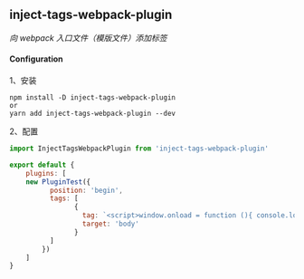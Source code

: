 ## inject-tags-webpack-plugin

*向 webpack 入口文件（模版文件）添加标签*

#### Configuration
1、安装
```shell
npm install -D inject-tags-webpack-plugin
or
yarn add inject-tags-webpack-plugin --dev
```
2、配置
```javascript
import InjectTagsWebpackPlugin from 'inject-tags-webpack-plugin'

export default {
    plugins: [
    new PluginTest({
          position: 'begin',
          tags: [
                {
                  tag: `<script>window.onload = function (){ console.log(This is inject-tags-webpack-plugin) }</script>`,
                  target: 'body'
                }
          ]
        })
    ]
}
```
